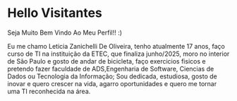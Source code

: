 # Hello Visitantes

Seja Muito Bem Vindo Ao Meu Perfil!! :)

Eu me chamo Leticia Zanichelli De Oliveira, tenho atualmente 17 anos, faço curso de TI na instituição da ETEC, que finaliza junho/2025,
moro no interior de São Paulo e gosto de andar de bicicleta, faço exercicios fisicos e pretendo fazer faculdade de ADS,Engenharia de Software,
Ciencias de Dados ou Tecnologia da Informação; 
Sou dedicada, estudiosa, gosto de inovar e quero crescer na vida, agarro oportunidades e quero me tornar uma TI reconhecida na área.
